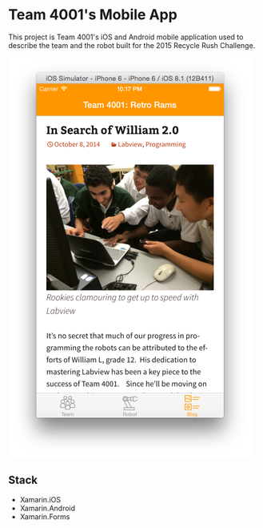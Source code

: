 # Team 4001's Mobile App
This project is Team 4001's iOS and Android mobile application used to describe the team and the robot built for the 2015 Recycle Rush Challenge. 

![Team 4001 App Screenshot](https://github.com/frcteam4001/mobileapp/blob/master/Pictures/Team4001App.png)

## Stack
* Xamarin.iOS
* Xamarin.Android
* Xamarin.Forms
